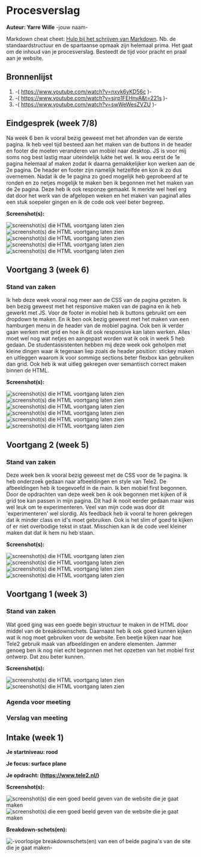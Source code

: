 # Procesverslag
**Auteur: Yarre Wille** -jouw naam-

Markdown cheat cheet: [Hulp bij het schrijven van Markdown](https://github.com/adam-p/markdown-here/wiki/Markdown-Cheatsheet). Nb. de standaardstructuur en de spartaanse opmaak zijn helemaal prima. Het gaat om de inhoud van je procesverslag. Besteedt de tijd voor pracht en praal aan je website.



## Bronnenlijst
1. -( https://www.youtube.com/watch?v=nxyk6yKD56c )-
2. -( https://www.youtube.com/watch?v=sjrp1FEHnyA&t=221s )-
3. -( https://www.youtube.com/watch?v=swWeWesZVZU )-



## Eindgesprek (week 7/8)

Na week 6 ben ik vooral bezig geweest met het afronden van de eerste pagina. Ik heb veel tijd besteed aan het maken van de buttons in de header en footer die moeten veranderen van mobiel naar desktop. JS is voor mij soms nog best lastig maar uiteindelijk lukte het wel. Ik wou eerst de 1e pagina helemaal af maken zodat ik daarna gemakkelijker kon werken aan de 2e pagina. De header en footer zijn namelijk hetzelfde en kon ik zo dus overnemen. Nadat ik de 1e pagina zo goed mogelijk heb geprobeerd af te ronden en zo netjes mogelijk te maken ben ik begonnen met het maken van de 2e pagina. Deze heb ik ook responze gemaakt. Ik merkte wel heel erg dat door het werk van de afgelopen weken en het maken van pagina1 alles een stuk soepeler gingen en ik de code ook veel beter begreep.

**Screenshot(s):**

![screenshot(s) die HTML voortgang laten zien](images/SS-Voortgang-Week7-1.png)
![screenshot(s) die HTML voortgang laten zien](images/SS-Voortgang-Week7-2.png)
![screenshot(s) die HTML voortgang laten zien](images/SS-Voortgang-Week7-3.png)
![screenshot(s) die HTML voortgang laten zien](images/SS-Voortgang-Week7-4.png)
![screenshot(s) die HTML voortgang laten zien](images/SS-Voortgang-Week7-5.png)



## Voortgang 3 (week 6)

### Stand van zaken

Ik heb deze week vooral nog meer aan de CSS van de pagina gezeten. Ik ben bezig geweest met het responsive maken van de pagina en ik heb gewerkt met JS. Voor de footer in mobiel heb ik buttons gebruikt om een dropdown te maken. En ik ben ook bezig geweest met het maken van een hamburgen menu in de header van de mobiel pagina. Ook ben ik verder gaan werken met grid en hoe ik dit ook responsive kan laten werken. Alles moet wel nog wat netjes en aangepast worden wat ik ook in week 5 heb gedaan. De studentassistenten hebben mij deze week ook geholpen met kleine dingen waar ik tegenaan liep zoals de header position: stickey maken en uitleggen waarom ik voor sommige sections beter flexbox kan gebruiken dan grid. Ook heb ik wat uitleg gekregen over semantisch correct maken binnen de HTML. 

**Screenshot(s):**

![screenshot(s) die HTML voortgang laten zien](images/SS-Voortgang-Week6-1.png)
![screenshot(s) die HTML voortgang laten zien](images/SS-Voortgang-Week6-2.png)
![screenshot(s) die HTML voortgang laten zien](images/SS-Voortgang-Week6-3.png)
![screenshot(s) die HTML voortgang laten zien](images/SS-Voortgang-Week6-4.png)
![screenshot(s) die HTML voortgang laten zien](images/SS-Voortgang-Week6-5.png)
![screenshot(s) die HTML voortgang laten zien](images/SS-Voortgang-Week6-6.png)



## Voortgang 2 (week 5)

### Stand van zaken

Deze week ben ik vooral bezig geweest met de CSS voor de 1e pagina. Ik heb onderzoek gedaan naar afbeeldingen en style van Tele2. De afbeeldingen heb ik toegevoefd in de main. Ik ben mobiel first begonnen. Door de opdrachten van deze week ben ik ook begonnen met kijken of ik grid toe kan passen in mijn pagina. Dit had ik nooit eerder gedaan maar was wel leuk om te experimenteren. Veel van mijn code was door dit 'experimenteren' wel slordig. Als feedback heb ik vooral te horen gekregen dat ik minder class en id's moet gebruiken. Ook is het slim of goed te kijken of er niet overbodige tekst in staat. Misschien kan ik de code veel kleiner maken dat dat ik hem nu heb staan.

**Screenshot(s):**

![screenshot(s) die HTML voortgang laten zien](images/SS-Voortgang-Week5-1.png)
![screenshot(s) die HTML voortgang laten zien](images/SS-Voortgang-Week5-2.png)
![screenshot(s) die HTML voortgang laten zien](images/SS-Voortgang-Week5-3.png)
![screenshot(s) die HTML voortgang laten zien](images/SS-Voortgang-Week5-4.png)



## Voortgang 1 (week 3)

### Stand van zaken

Wat goed ging was een goede begin structuur te maken in de HTML door middel van de breakdownschets. Daarnaast heb ik ook goed kunnen kijken wat ik nog moet gebruiken voor de website. Een beetje kijken naar hoe Tele2 gebruik maak van afbeeldingen en andere elementen. Jammer genoeg ben ik nog niet echt begonnen met het opzetten van het mobiel first ontwerp. Dat zou beter kunnen.

**Screenshot(s):**

![screenshot(s) die HTML voortgang laten zien](images/Voortgang-W3-HTML.png)
![screenshot(s) die HTML voortgang laten zien](images/Voortgang-W3-HTML2.png)

### Agenda voor meeting

### Verslag van meeting




## Intake (week 1)

**Je startniveau: rood** 

**Je focus: surface plane** 

**Je opdracht: (https://www.tele2.nl/)** 

**Screenshot(s):**

![screenshot(s) die een goed beeld geven van de website die je gaat maken](images/Schermafbeelding-Home-Tele2.png) 
![screenshot(s) die een goed beeld geven van de website die je gaat maken](images/Schermafbeelding-Inlog-Tele2.png) 

**Breakdown-schets(en):**

![-voorlopige breakdownschets(en) van een of beide pagina's van de site die je gaat maken-](images/Schermafbeelding-Home-Tele2-BreakdownSchets-Intake.png)
